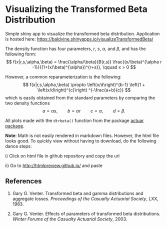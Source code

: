 # Visualizing the Transformed Beta Distribution

Simple shiny app to visualize the transformed beta distribution. Application is hosted here: <a href="https://baldvine.shinyapps.io/visualizeTransformedBeta/" target="_blank">https://baldvine.shinyapps.io/visualizeTransformedBeta/</a>


The density function has four parameters, $r$, $s$, $\alpha$, and $\beta$, and has the following form:
$$
f(x|r,s,\alpha,\beta) = \frac{\alpha/\beta}{B(r,s)} \frac{(x/\beta)^{\alpha r -1}}{(1+(x/\beta)^{\alpha})^{r+s}}, \qquad x > 0
$$

However, a common reparameterization is the following:
$$
f(x|r,s,\alpha,\beta) \propto \left(x/d\right)^{b-1} \left(1 + \left(x/d\right)^{c}\right) ^{-\frac{a+b}{c}}
$$
which is easily obtained from the standard parameters by comparing the two density functions
$$
a = \alpha s, \qquad b = \alpha r  \qquad c = \alpha, \qquad d = \beta.
$$

All plots made with the `dtrbeta()` function from the package <a href="https://cran.r-project.org/web/packages/actuar/index.html" target="_blank">actuar package</a>.


**Note**: Math is not easily rendered in markdown files. However, the html file looks good. To quickly view without having to download, do the following dance steps:

i) Click on html file in github repository and copy the url

ii) Go to <a href="http://htmlpreview.github.io/" target="_blank">http://htmlpreview.github.io/</a> and paste



## References

1. Gary G. Venter. Transformed beta and gamma distributions and aggregate
losses. *Proceedings of the Casualty Actuarial Society*, LXX, 1983.

2. Gary G. Venter. Effects of parameters of transformed beta distributions.
*Winter Forums of the Casualty Actuarial Society*, 2003.

